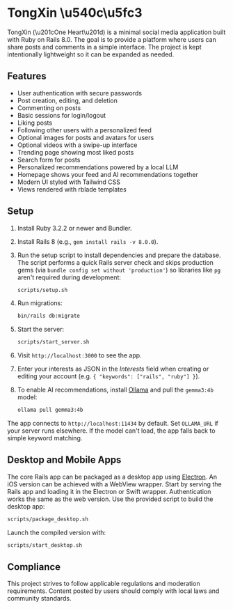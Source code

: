 # TongXin \u540c\u5fc3

TongXin (\u201cOne Heart\u201d) is a minimal social media application built with Ruby on Rails 8.0. The goal is to provide a platform where users can share posts and comments in a simple interface. The project is kept intentionally lightweight so it can be expanded as needed.

## Features

- User authentication with secure passwords
- Post creation, editing, and deletion
- Commenting on posts
- Basic sessions for login/logout
- Liking posts
- Following other users with a personalized feed
- Optional images for posts and avatars for users
- Optional videos with a swipe-up interface
- Trending page showing most liked posts
- Search form for posts
- Personalized recommendations powered by a local LLM
- Homepage shows your feed and AI recommendations together
- Modern UI styled with Tailwind CSS
- Views rendered with rblade templates

## Setup

1. Install Ruby 3.2.2 or newer and Bundler.
2. Install Rails 8 (e.g., `gem install rails -v 8.0.0`).
3. Run the setup script to install dependencies and prepare the database.
   The script performs a quick Rails server check and skips production gems
   (via `bundle config set without 'production'`) so libraries like `pg` aren't
   required during development:

   ```bash
   scripts/setup.sh
   ```
4. Run migrations:

   ```bash
   bin/rails db:migrate
   ```

5. Start the server:

   ```bash
   scripts/start_server.sh
   ```
6. Visit `http://localhost:3000` to see the app.
7. Enter your interests as JSON in the *Interests* field when creating or
   editing your account (e.g. `{ "keywords": ["rails", "ruby"] }`).
8. To enable AI recommendations, install [Ollama](https://ollama.com/) and pull
   the `gemma3:4b` model:

   ```bash
   ollama pull gemma3:4b
   ```

  The app connects to `http://localhost:11434` by default. Set `OLLAMA_URL` if
  your server runs elsewhere. If the model can't load, the app falls back to
  simple keyword matching.

## Desktop and Mobile Apps

The core Rails app can be packaged as a desktop app using [Electron](https://electronjs.org).
An iOS version can be achieved with a WebView wrapper. Start by serving the
Rails app and loading it in the Electron or Swift wrapper. Authentication works
the same as the web version. Use the provided script to build the desktop app:

```bash
scripts/package_desktop.sh
```

Launch the compiled version with:

```bash
scripts/start_desktop.sh
```

## Compliance

This project strives to follow applicable regulations and moderation requirements. Content posted by users should comply with local laws and community standards.


